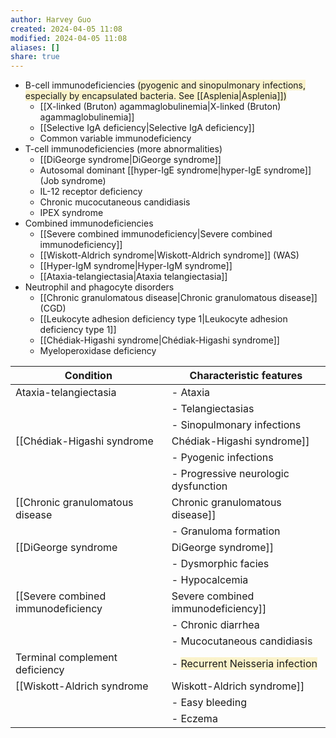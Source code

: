 ```yaml
---
author: Harvey Guo
created: 2024-04-05 11:08
modified: 2024-04-05 11:08
aliases: []
share: true
---
```

- B-cell immunodeficiencies <span style="background:rgba(240, 200, 0, 0.2)">(pyogenic and sinopulmonary infections, especially by encapsulated bacteria. See [[Asplenia|Asplenia]])</span>
	- [[X-linked (Bruton) agammaglobulinemia|X-linked (Bruton) agammaglobulinemia]]
	- [[Selective IgA deficiency|Selective IgA deficiency]]
	- Common variable immunodeficiency
- T-cell immunodeficiencies (more abnormalities)
	- [[DiGeorge syndrome|DiGeorge syndrome]]
	- Autosomal dominant [[hyper-IgE syndrome|hyper-IgE syndrome]] (Job syndrome)
	- IL-12 receptor deficiency
	- Chronic mucocutaneous candidiasis
	- IPEX syndrome
- Combined immunodeficiencies
	- [[Severe combined immunodeficiency|Severe combined immunodeficiency]]
	- [[Wiskott-Aldrich syndrome|Wiskott-Aldrich syndrome]] (WAS)
	- [[Hyper-IgM syndrome|Hyper-IgM syndrome]]
	- [[Ataxia-telangiectasia|Ataxia telangiectasia]]
- Neutrophil and phagocyte disorders
	- [[Chronic granulomatous disease|Chronic granulomatous disease]] (CGD)
	- [[Leukocyte adhesion deficiency type 1|Leukocyte adhesion deficiency type 1]]
	- [[Chédiak-Higashi syndrome|Chédiak-Higashi syndrome]]
	- Myeloperoxidase deficiency

| Condition                            | Characteristic features                                                                |
| ------------------------------------ | -------------------------------------------------------------------------------------- |
| Ataxia-telangiectasia                | - Ataxia                                                                               |
|                                      | - Telangiectasias                                                                      |
|                                      | - Sinopulmonary infections                                                             |
| [[Chédiak-Higashi syndrome|Chédiak-Higashi syndrome]]         | - Oculocutaneous albinism                                                              |
|                                      | - Pyogenic infections                                                                  |
|                                      | - Progressive neurologic dysfunction                                                   |
| [[Chronic granulomatous disease|Chronic granulomatous disease]]    | - Severe bacterial & fungal infections                                                 |
|                                      | - Granuloma formation                                                                  |
| [[DiGeorge syndrome|DiGeorge syndrome]]                | - Congenital heart disease                                                             |
|                                      | - Dysmorphic facies                                                                    |
|                                      | - Hypocalcemia                                                                         |
| [[Severe combined immunodeficiency|Severe combined immunodeficiency]] | - Severe bacterial & viral infections in infancy                                       |
|                                      | - Chronic diarrhea                                                                     |
|                                      | - Mucocutaneous candidiasis                                                            |
| Terminal complement deficiency       | - <span style="background:rgba(240, 200, 0, 0.2)">Recurrent Neisseria infection</span> |
| [[Wiskott-Aldrich syndrome|Wiskott-Aldrich syndrome]]         | - Recurrent infections that worsen with age                                            |
|                                      | - Easy bleeding                                                                        |
|                                      | - Eczema                                                                               |
